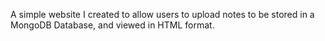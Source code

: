A simple website I created to allow users to upload notes to be stored in a MongoDB Database, and viewed in HTML format.